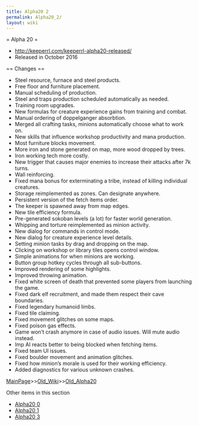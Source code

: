 ```yaml
---
title: Alpha20 2
permalink: Alpha20_2/
layout: wiki
---
```


	
= Alpha 20 =
* http://keeperrl.com/keeperrl-alpha20-released/
* Released in October 2016

== Changes ==
* Steel resource, furnace and steel products.
* Free floor and furniture placement.
* Manual scheduling of production.
* Steel and traps production scheduled automatically as needed.
* Training room upgrades.
* New formulas for creature experience gains from training and combat.
* Manual ordering of doppelganger absorbtion.
* Merged all crafting tasks, minions automatically choose what to work on.
* New skills that influence workshop productivity and mana production.
* Most furniture blocks movement.
* More iron and stone generated on map, more wood dropped by trees.
* Iron working tech more costly.
* New trigger that causes major enemies to increase their attacks after 7k turns.
* Wall reinforcing.
* Fixed mana bonus for exterminating a tribe, instead of killing individual creatures.
* Storage reimplemented as zones. Can designate anywhere.
* Persistent version of the fetch items order.
* The keeper is spawned away from map edges.
* New tile efficiency formula.
* Pre-generated sokoban levels (a lot) for faster world generation.
* Whipping and torture reimplemented as minion activity.
* New dialog for commands in control mode.
* New dialog for creature experience level details.
* Setting minion tasks by drag and dropping on the map.
* Clicking on workshop or library tiles opens control window.
* Simple animations for when minions are working.
* Button group hotkey cycles through all sub-buttons.
* Improved rendering of some highlights.
* Improved throwing animation.
* Fixed white screen of death that prevented some players from launching the game.
* Fixed dark elf recruitment, and made them respect their cave boundaries.
* Fixed legendary humanoid limbs.
* Fixed tile claiming.
* Fixed movement glitches on some maps.
* Fixed poison gas effects.
* Game won’t crash anymore in case of audio issues. Will mute audio instead.
* Imp AI reacts better to being blocked when fetching items.
* Fixed team UI issues.
* Fixed boulder movement and animation glitches.
* Fixed how minion’s morale is used for their working efficiency.
* Added diagnostics for various unknown crashes.

[MainPage](/keeperrl_wiki/ "wikilink")>>[Old_Wiki](/keeperrl_wiki/Old_Wiki "wikilink")>>[Old_Alpha20](/keeperrl_wiki/Old_Alpha20 "wikilink")

Other items in this section
-    [Alpha20 0](/keeperrl_wiki/Alpha20_0 "wikilink")
-    [Alpha20 1](/keeperrl_wiki/Alpha20_1 "wikilink")
-    [Alpha20 3](/keeperrl_wiki/Alpha20_3 "wikilink")
